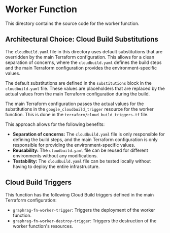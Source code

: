 # Worker Function

This directory contains the source code for the worker function.

## Architectural Choice: Cloud Build Substitutions

The `cloudbuild.yaml` file in this directory uses default substitutions that are overridden by the main Terraform configuration. This allows for a clean separation of concerns, where the `cloudbuild.yaml` defines the build steps and the main Terraform configuration provides the environment-specific values.

The default substitutions are defined in the `substitutions` block in the `cloudbuild.yaml` file. These values are placeholders that are replaced by the actual values from the main Terraform configuration during the build.

The main Terraform configuration passes the actual values for the substitutions in the `google_cloudbuild_trigger` resource for the worker function. This is done in the `terraform/cloud_build_triggers.tf` file.

This approach allows for the following benefits:

*   **Separation of concerns:** The `cloudbuild.yaml` file is only responsible for defining the build steps, and the main Terraform configuration is only responsible for providing the environment-specific values.
*   **Reusability:** The `cloudbuild.yaml` file can be reused for different environments without any modifications.
*   **Testability:** The `cloudbuild.yaml` file can be tested locally without having to deploy the entire infrastructure.

## Cloud Build Triggers

This function has the following Cloud Build triggers defined in the main Terraform configuration:

*   `graphrag-fn-worker-trigger`: Triggers the deployment of the worker function.
*   `graphrag-fn-worker-destroy-trigger`: Triggers the destruction of the worker function's resources.